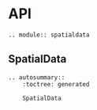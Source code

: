 # API

```{eval-rst}
.. module:: spatialdata
```

## SpatialData

```{eval-rst}
.. autosummary::
    :toctree: generated

    SpatialData
```
